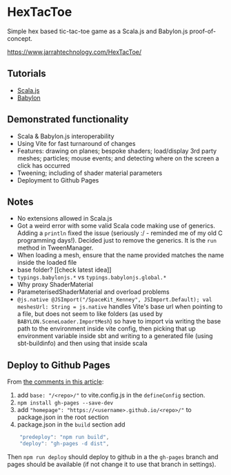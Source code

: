 # HexTacToe

Simple hex based tic-tac-toe game as a Scala.js and Babylon.js proof-of-concept.

https://www.jarrahtechnology.com/HexTacToe/

## Tutorials

* [Scala.js](https://www.scala-js.org/doc/tutorial/scalajs-vite.html)
* [Babylon](https://doc.babylonjs.com/journey/theFirstStep)

## Demonstrated functionality

* Scala & Babylon.js interoperability
* Using Vite for fast turnaround of changes
* Features: drawing on planes; bespoke shaders; load/display 3rd party meshes; particles; mouse events; and detecting where on the screen a click has occurred
* Tweening; including of shader material parameters
* Deployment to Github Pages

## Notes

* No extensions allowed in Scala.js
* Got a weird error with some valid Scala code making use of generics. Adding a `println` fixed the issue (seriously :/ - reminded me of my old C programming days!). Decided just to remove the generics. It is the `run` method in TweenManager.
* When loading a mesh, ensure that the name provided matches the name inside the loaded file
* base folder? [[check latest idea]]
* `typings.babylonjs.*` vs `typings.babylonjs.global.*`
* Why proxy ShaderMaterial
* ParameterisedShaderMaterial and overload problems
* `@js.native @JSImport("/SpaceKit_Kenney", JSImport.Default); val meshesUrl: String = js.native` handles Vite's base url when pointing to a file, but does not seem to like folders (as used by `BABYLON.SceneLoader.ImportMesh`) so have to import via writing the base path to the environment inside vite config, then picking that up environment variable inside sbt and writing to a generated file (using sbt-buildinfo) and then using that inside scala

## Deploy to Github Pages

From [the comments in this article](https://dev.to/shashannkbawa/deploying-vite-app-to-github-pages-3ane):

1. add `base: "/<repo>/"` to vite.config.js in the `defineConfig` section.
2. `npm install gh-pages --save-dev`
3. add `"homepage": "https://<username>.github.io/<repo>/"` to package.json in the root section
4. package.json in the `build` section add

```javascript
    "predeploy": "npm run build",
    "deploy": "gh-pages -d dist",
```

Then `npm run deploy` should deploy to github in a the `gh-pages` branch and pages should be available (if not change it to use that branch in settings).
